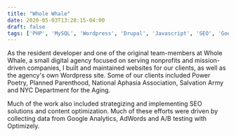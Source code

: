 ```yaml
---
title: "Whole Whale"
date: 2020-05-03T13:28:15-04:00
draft: false
tags: ['PHP', 'MySQL', 'Wordpress', 'Drupal', 'Javascript', 'SEO', 'Google Analytics']
---
```


As the resident developer and one of the original team-members at  Whole Whale, a small digital agency focused on serving nonprofits and mission-driven companies, I built and maintained websites for our clients, as well as the agency's own Wordpress site. Some of our clients included Power Poetry, Planned Parenthood, National Aphasia Association, Salvation Army and NYC Department for the Aging. 

Much of the work also included strategizing and implementing SEO solutions and content optimization. Much of these efforts were driven by collecting data from Google Analytics, AdWords and A/B testing with Optimizely. 

